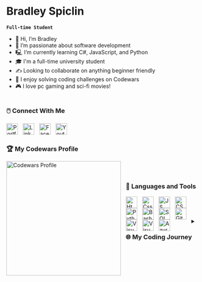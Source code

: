 # Bradley Spiclin

**`Full-time Student`**

- 👋 Hi, I’m Bradley
- 👀 I’m passionate about software development
- 🖳 I’m currently learning C#, JavaScript, and Python
- 🎓 I'm a full-time university student
- ✍️ Looking to collaborate on anything beginner friendly
- 🎲 I enjoy solving coding challenges on Codewars
- 🎮 I love pc gaming and sci-fi movies!

#
<h3>🖱️ Connect With Me</h3>
<a href="https://bradleyspiclin.github.io/PortfolioProject/">
  <img align="left" width="30px" src="https://i.imgur.com/zgGbYXf.png" alt="Portfolio Site" style="padding-right:10px;">
</a>
<a href="https://www.linkedin.com/in/bradley-spiclin/">
  <img align="left" width="30px" src="https://cdn.jsdelivr.net/gh/devicons/devicon/icons/linkedin/linkedin-original.svg" alt="LinkedIn Profile" style="padding-right:10px;">
</a>
<a href="https://www.facebook.com/bradley.spiclin">
  <img align="left" width="30px" src="https://cdn.jsdelivr.net/gh/devicons/devicon/icons/facebook/facebook-original.svg" alt="Facebook Profile" style="padding-right:10px;">
</a>
<a href="https://www.youtube.com/@bradleyspiclin9575">
  <img align="left" width="30px" src="https://i.imgur.com/M1T6Uh9.png" alt="Youtube Profile" style="padding-right:10px;">
</a>
<br />

#
<h3>🏆 My Codewars Profile</h3>
<a href="https://www.codewars.com/users/Larsa">
  <img align="left" width="300px" src="https://www.codewars.com/users/Larsa/badges/large" alt="Codewars Profile" style="padding-right:10px;">
</a>
<br />

#
<h3>🧰 Languages and Tools</h3>
<img align="left" alt="Html" width="30px" src="https://cdn.jsdelivr.net/gh/devicons/devicon/icons/html5/html5-original.svg" style="padding-right:10px;"/>
<img align="left" alt="Css" width="30px" src="https://cdn.jsdelivr.net/gh/devicons/devicon/icons/css3/css3-original.svg" style="padding-right:10px;"/>
<img align="left" alt="JS" width="30px" src="https://cdn.jsdelivr.net/gh/devicons/devicon/icons/javascript/javascript-original.svg" style="padding-right:10px;"/>
<img align="left" alt="CSharp" width="30px" src="https://cdn.jsdelivr.net/gh/devicons/devicon/icons/csharp/csharp-original.svg" style="padding-right:10px;"/>
<img align="left" alt="Python" width="30px" src="https://cdn.jsdelivr.net/gh/devicons/devicon/icons/python/python-original.svg" style="padding-right:10px;"/>
<img align="left" alt="Bash" width="30px" src="https://cdn.jsdelivr.net/gh/devicons/devicon/icons/bash/bash-original.svg" style="padding-right:10px;"/>
<img align="left" alt="SQL" width="30px" src="https://cdn.jsdelivr.net/gh/devicons/devicon/icons/mysql/mysql-original.svg" style="padding-right:10px;"/>
<img align="left" alt="Git" width="30px" src="https://cdn.jsdelivr.net/gh/devicons/devicon/icons/git/git-original.svg" style="padding-right:10px;"/>
<img align="left" alt="Visual Studio" width="30px" src="https://cdn.jsdelivr.net/gh/devicons/devicon/icons/visualstudio/visualstudio-plain.svg" style="padding-right:10px;"/>
<img align="left" alt="Visual Studio Code" width="30px" src="https://cdn.jsdelivr.net/gh/devicons/devicon/icons/vscode/vscode-original.svg" style="padding-right:10px;"/>
<img align="left" alt="Azure" width="30px" src="https://cdn.jsdelivr.net/gh/devicons/devicon/icons/azure/azure-original.svg" style="padding-right:10px;"/>
<br />

#
<details>
  <summary><h3>🌐 My Coding Journey</h3></summary>
  I’ve always had a keen interest in computer programs ever since I spent countless hours playing classic video games on an Apple IIe (frogger, Piccadilly Pair and Carmen Sandiego – just to name a few). A developer friend of mine suggested that if I wanted to get into coding then perhaps building some video games might be a good place to start. I took this advice and completed some courses using Unreal Engine and developed a very basic (I was proud at the time!) maze game. I continued to invest in learning game development until I began to realize that I really loved reading and writing code and decided to pursue a career in Software Development.<br /><br />My first introduction to coding was at TAFE where I was thrown straight into C# Windows console and form applications where I gained many of the fundamental skills I possess today. I’m currently a 2nd year IT student at Deakin University, building on my technical skills and knowledge to realize my dream of becoming a Software Developer. 

